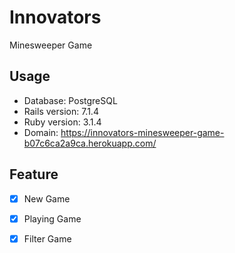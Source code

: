 # Innovators
Minesweeper Game
## Usage
- Database: PostgreSQL
- Rails version: 7.1.4
- Ruby version: 3.1.4
- Domain: https://innovators-minesweeper-game-b07c6ca2a9ca.herokuapp.com/

## Feature
- [X] New Game
- [X] Playing Game
- [X] Filter Game


